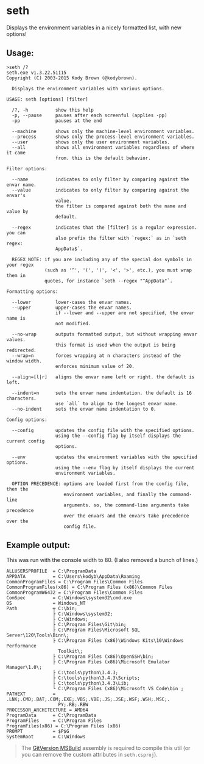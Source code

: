 seth
====

Displays the environment variables in a nicely formatted list, with new options!

Usage:
------

    >seth /?
    seth.exe v1.3.22.51115
    Copyright (C) 2003-2015 Kody Brown (@kodybrown).

      Displays the environment variables with various options.

    USAGE: seth [options] [filter]

      /?, -h          show this help
      -p, --pause     pauses after each screenful (applies -pp)
      -pp             pauses at the end

      --machine       shows only the machine-level environment variables.
      --process       shows only the process-level environment variables.
      --user          shows only the user environment variables.
      --all           shows all environment variables regardless of where it came
                      from. this is the default behavior.

    Filter options:

      --name          indicates to only filter by comparing against the envar name.
      --value         indicates to only filter by comparing against the envar's
                      value.
                      the filter is compared against both the name and value by
                      default.

      --regex         indicates that the [filter] is a regular expression. you can
                      also prefix the filter with `regex:` as in `seth regex:
                      AppData$`.

      REGEX NOTE: if you are including any of the special dos symbols in your regex
                  (such as '^', '(', ')', '<', '>', etc.), you must wrap them in
                  quotes, for instance `seth --regex "^AppData"`.

    Formatting options:

      --lower         lower-cases the envar names.
      --upper         upper-cases the envar names.
                      if --lower and --upper are not specified, the envar name is
                      not modified.

      --no-wrap       outputs formatted output, but without wrapping envar values.
                      this format is used when the output is being redirected.
      --wrap=n        forces wrapping at n characters instead of the window width.
                      enforces minimum value of 20.

      --align=[l|r]   aligns the envar name left or right. the default is left.

      --indent=n      sets the envar name indentation. the default is 16 characters.
                      use `all` to align to the longest envar name.
      --no-indent     sets the envar name indentation to 0.

    Config options:

      --config        updates the config file with the specified options.
                      using the --config flag by itself displays the current config
                      options.

      --env           updates the environment variables with the specified options.
                      using the --env flag by itself displays the current
                      environment variables.

      OPTION PRECEDENCE: options are loaded first from the config file, then the
                         environment variables, and finally the command-line
                         arguments. so, the command-line arguments take precedence
                         over the envars and the envars take precedence over the
                         config file.

Example output:
---------------

This was run with the console width to 80. (I also removed a bunch of lines.)

    ALLUSERSPROFILE  = C:\ProgramData
    APPDATA          = C:\Users\kodyb\AppData\Roaming
    CommonProgramFiles = C:\Program Files\Common Files
    CommonProgramFiles(x86) = C:\Program Files (x86)\Common Files
    CommonProgramW6432 = C:\Program Files\Common Files
    ComSpec          = C:\Windows\system32\cmd.exe
    OS               = Windows_NT
    Path             ╤ C:\bin;
                     ├ C:\Windows\system32;
                     ├ C:\Windows;
                     ├ C:\Program Files\Git\bin;
                     ├ C:\Program Files\Microsoft SQL Server\120\Tools\Binn\;
                     ├ C:\Program Files (x86)\Windows Kits\10\Windows Performance
                       Toolkit\;
                     ├ C:\Program Files (x86)\OpenSSH\bin;
                     ├ C:\Program Files (x86)\Microsoft Emulator Manager\1.0\;
                     ├ C:\tools\python\3.4.3;
                     ├ C:\tools\python\3.4.3\Scripts;
                     ├ C:\tools\python\3.4.3\Lib;
                     └ C:\Program Files (x86)\Microsoft VS Code\bin ;
    PATHEXT          = .LNK;.CMD;.BAT;.COM;.EXE;.VBS;.VBE;.JS;.JSE;.WSF;.WSH;.MSC;.
                       PY;.RB;.RBW
    PROCESSOR_ARCHITECTURE = AMD64
    ProgramData      = C:\ProgramData
    ProgramFiles     = C:\Program Files
    ProgramFiles(x86) = C:\Program Files (x86)
    PROMPT           = $P$G
    SystemRoot       = C:\Windows


> The [GitVersion MSBuild](https://github.com/kodybrown/GitVersion) assembly is required to compile this util (or you can remove the custom attributes in `seth.csproj`).
